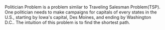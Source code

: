 Politician Problem is a problem similar to Traveling Salesman Problem(TSP). One politician needs to make campaigns for capitals of every states in the U.S., starting by Iowa's capital, Des Moines, and ending by Washington D.C.. The intuition of this problem is to find the shortest path.
